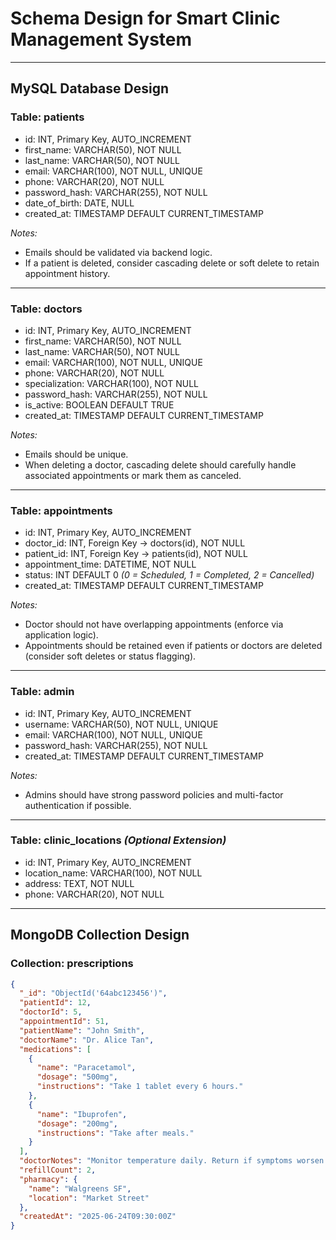 # Schema Design for Smart Clinic Management System

---

## MySQL Database Design

### Table: patients
- id: INT, Primary Key, AUTO_INCREMENT
- first_name: VARCHAR(50), NOT NULL
- last_name: VARCHAR(50), NOT NULL
- email: VARCHAR(100), NOT NULL, UNIQUE
- phone: VARCHAR(20), NOT NULL
- password_hash: VARCHAR(255), NOT NULL
- date_of_birth: DATE, NULL
- created_at: TIMESTAMP DEFAULT CURRENT_TIMESTAMP

_Notes:_  
- Emails should be validated via backend logic.  
- If a patient is deleted, consider cascading delete or soft delete to retain appointment history.

---

### Table: doctors
- id: INT, Primary Key, AUTO_INCREMENT
- first_name: VARCHAR(50), NOT NULL
- last_name: VARCHAR(50), NOT NULL
- email: VARCHAR(100), NOT NULL, UNIQUE
- phone: VARCHAR(20), NOT NULL
- specialization: VARCHAR(100), NOT NULL
- password_hash: VARCHAR(255), NOT NULL
- is_active: BOOLEAN DEFAULT TRUE
- created_at: TIMESTAMP DEFAULT CURRENT_TIMESTAMP

_Notes:_  
- Emails should be unique.  
- When deleting a doctor, cascading delete should carefully handle associated appointments or mark them as canceled.

---

### Table: appointments
- id: INT, Primary Key, AUTO_INCREMENT
- doctor_id: INT, Foreign Key → doctors(id), NOT NULL
- patient_id: INT, Foreign Key → patients(id), NOT NULL
- appointment_time: DATETIME, NOT NULL
- status: INT DEFAULT 0  _(0 = Scheduled, 1 = Completed, 2 = Cancelled)_
- created_at: TIMESTAMP DEFAULT CURRENT_TIMESTAMP

_Notes:_  
- Doctor should not have overlapping appointments (enforce via application logic).  
- Appointments should be retained even if patients or doctors are deleted (consider soft deletes or status flagging).

---

### Table: admin
- id: INT, Primary Key, AUTO_INCREMENT
- username: VARCHAR(50), NOT NULL, UNIQUE
- email: VARCHAR(100), NOT NULL, UNIQUE
- password_hash: VARCHAR(255), NOT NULL
- created_at: TIMESTAMP DEFAULT CURRENT_TIMESTAMP

_Notes:_  
- Admins should have strong password policies and multi-factor authentication if possible.

---

### Table: clinic_locations _(Optional Extension)_
- id: INT, Primary Key, AUTO_INCREMENT
- location_name: VARCHAR(100), NOT NULL
- address: TEXT, NOT NULL
- phone: VARCHAR(20), NOT NULL

---

## MongoDB Collection Design

### Collection: prescriptions

```json
{
  "_id": "ObjectId('64abc123456')",
  "patientId": 12,
  "doctorId": 5,
  "appointmentId": 51,
  "patientName": "John Smith",
  "doctorName": "Dr. Alice Tan",
  "medications": [
    {
      "name": "Paracetamol",
      "dosage": "500mg",
      "instructions": "Take 1 tablet every 6 hours."
    },
    {
      "name": "Ibuprofen",
      "dosage": "200mg",
      "instructions": "Take after meals."
    }
  ],
  "doctorNotes": "Monitor temperature daily. Return if symptoms worsen.",
  "refillCount": 2,
  "pharmacy": {
    "name": "Walgreens SF",
    "location": "Market Street"
  },
  "createdAt": "2025-06-24T09:30:00Z"
}
